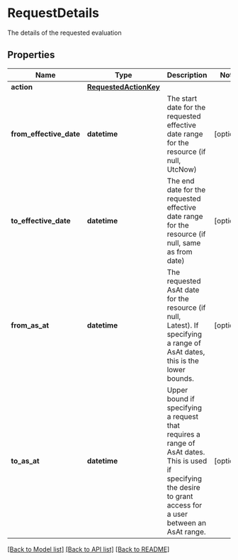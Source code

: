 # RequestDetails

The details of the requested evaluation

## Properties
Name | Type | Description | Notes
------------ | ------------- | ------------- | -------------
**action** | [**RequestedActionKey**](RequestedActionKey.md) |  | 
**from_effective_date** | **datetime** | The start date for the requested effective date range for the resource (if null, UtcNow) | [optional] 
**to_effective_date** | **datetime** | The end date for the requested effective date range for the resource (if null, same as from date) | [optional] 
**from_as_at** | **datetime** | The requested AsAt date for the resource (if null, Latest). If specifying a range of AsAt dates, this is the lower bounds. | [optional] 
**to_as_at** | **datetime** | Upper bound if specifying a request that requires a range of AsAt dates. This is used if specifying the desire to grant access for a user between an AsAt range. | [optional] 

[[Back to Model list]](../README.md#documentation-for-models) [[Back to API list]](../README.md#documentation-for-api-endpoints) [[Back to README]](../README.md)


